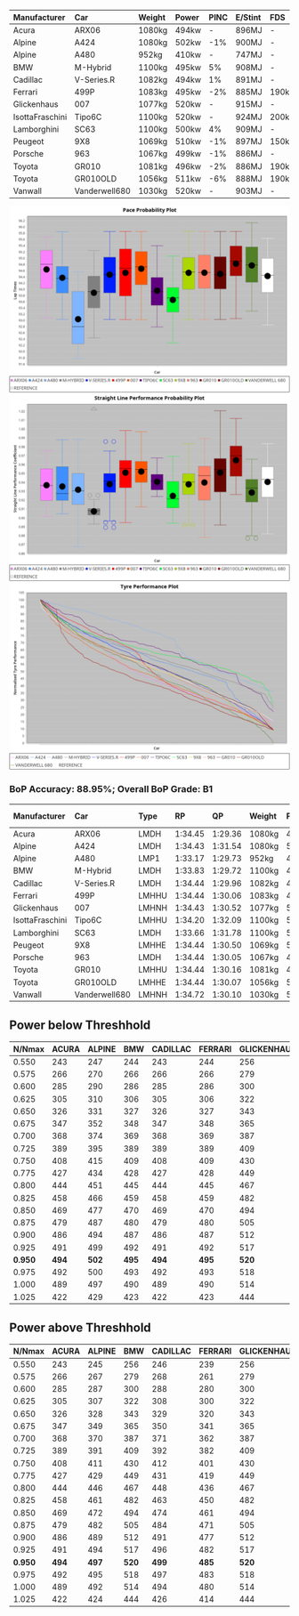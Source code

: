 |Manufacturer|Car|Weight|Power|PINC|E/Stint|FDS|
|:-|:-|:-|:-|:-|:-|:-|
|Acura|ARX06|1080kg|494kw|-|896MJ|-|
|Alpine|A424|1080kg|502kw|-1%|900MJ|-|
|Alpine|A480|952kg|410kw|-|747MJ|-|
|BMW|M-Hybrid|1100kg|495kw|5%|908MJ|-|
|Cadillac|V-Series.R|1082kg|494kw|1%|891MJ|-|
|Ferrari|499P|1083kg|495kw|-2%|885MJ|190kph|
|Glickenhaus|007|1077kg|520kw|-|915MJ|-|
|IsottaFraschini|Tipo6C|1100kg|520kw|-|924MJ|200kph|
|Lamborghini|SC63|1100kg|500kw|4%|909MJ|-|
|Peugeot|9X8|1069kg|510kw|-1%|897MJ|150kph|
|Porsche|963|1067kg|499kw|-1%|886MJ|-|
|Toyota|GR010|1081kg|496kw|-2%|886MJ|190kph|
|Toyota|GR010OLD|1056kg|511kw|-6%|888MJ|190kph|
|Vanwall|Vanderwell680|1030kg|520kw|-|903MJ|-|

![PACECHART](./IMG/AUTO.png)
![STRAIGHTLINEPERFORMANCECHART](./IMG/AUTO_sp.png)
![TYREPERFORMANCECHART](./IMG/AUTO_tw.png)

### BoP Accuracy: 88.95%; Overall BoP Grade: B1
|Manufacturer|Car|Type|RP|QP|Weight|Power¹|Threshhold|PINC|Power²|E/Stint|AVG Vmax|FDS|RDLC|L/Stint|BOP-Grade|ModelAccuracy|ModelPoints|Match%|
|:-|:-|:-|:-|:-|:-|:-|:-|:-|:-|:-|:-|:-|:-|:-|:-|:-|:-|:-|
|Acura|ARX06|LMDH|1:34.45|1:29.36|1080kg|494kw|210.0kph|-|494kw|896MJ|320.99kph|-|0.99|41|~A1|100.00%|995|96.69%|
|Alpine|A424|LMDH|1:34.43|1:31.54|1080kg|502kw|210.0kph|-1%|497kw|900MJ|321.07kph|-|0.98|41|+B1|80.53%|517|85.47%|
|Alpine|A480|LMP1|1:33.17|1:29.73|952kg|410kw|210.0kph|-|410kw|747MJ|319.06kph|-|0.97|38|-E1|56.35%|794|58.02%|
|BMW|M-Hybrid|LMDH|1:33.83|1:29.72|1100kg|495kw|210.0kph|5%|520kw|908MJ|318.02kph|-|0.98|41|-C1|96.62%|1656|79.80%|
|Cadillac|V-Series.R|LMDH|1:34.44|1:29.96|1082kg|494kw|210.0kph|1%|499kw|891MJ|320.95kph|-|0.99|41|+A2|90.68%|2081|90.59%|
|Ferrari|499P|LMHHU|1:34.44|1:30.06|1083kg|495kw|210.0kph|-2%|485kw|885MJ|322.81kph|190kph|1.01|41|~A1|94.63%|2574|99.23%|
|Glickenhaus|007|LMHNH|1:34.43|1:30.52|1077kg|520kw|0.0kph|-|520kw|915MJ|325.85kph|-|0.92|41|~A1|94.93%|1610|100.00%|
|IsottaFraschini|Tipo6C|LMHHU|1:34.20|1:32.09|1100kg|520kw|210.0kph|-|520kw|924MJ|322.97kph|200kph|1.01|41|+B1|66.67%|96|85.65%|
|Lamborghini|SC63|LMDH|1:33.66|1:31.78|1100kg|500kw|210.0kph|4%|520kw|909MJ|319.93kph|-|1.00|41|-C2|92.15%|399|72.39%|
|Peugeot|9X8|LMHHE|1:34.44|1:30.50|1069kg|510kw|210.0kph|-1%|505kw|897MJ|321.70kph|150kph|0.99|41|~A1|83.80%|2473|98.60%|
|Porsche|963|LMDH|1:34.44|1:30.05|1067kg|499kw|210.0kph|-1%|494kw|886MJ|322.09kph|-|1.00|41|~A1|95.67%|5902|100.00%|
|Toyota|GR010|LMHHU|1:34.44|1:30.16|1081kg|496kw|210.0kph|-2%|486kw|886MJ|322.97kph|190kph|1.01|41|~A1|91.69%|3310|97.74%|
|Toyota|GR010OLD|LMHHE|1:34.44|1:30.07|1056kg|511kw|210.0kph|-6%|480kw|888MJ|326.09kph|190kph|1.03|41|~A1|85.24%|1322|100.00%|
|Vanwall|Vanderwell680|LMHNH|1:34.72|1:30.10|1030kg|520kw|0.0kph|-|520kw|903MJ|322.75kph|-|1.01|41|+B2|93.72%|627|81.14%|

## Power below Threshhold
|N/Nmax|ACURA|ALPINE|BMW|CADILLAC|FERRARI|GLICKENHAUS|ISOTTAFRASCHINI|LAMBORGHINI|PEUGEOT|PORSCHE|TOYOTA|TOYOTA|VANWALL|​|RPM|A480|
|:-|:-|:-|:-|:-|:-|:-|:-|:-|:-|:-|:-|:-|:-|:-|:-|:-|
|0.550|243|247|244|243|244|256|256|246|251|246|244|252|256|​|--|-|
|0.575|266|270|266|266|266|279|279|269|274|268|267|275|279|​|--|-|
|0.600|285|290|286|285|286|300|300|289|295|288|287|295|300|​|--|-|
|0.625|305|310|306|305|306|322|322|309|316|308|307|316|322|​|--|-|
|0.650|326|331|327|326|327|343|343|330|337|329|327|337|343|​|--|-|
|0.675|347|352|348|347|348|365|365|351|358|350|348|359|365|​|--|-|
|0.700|368|374|369|368|369|387|387|372|380|371|369|380|387|​|--|-|
|0.725|389|395|389|389|389|409|409|393|401|392|390|402|409|​|--|-|
|0.750|408|415|409|408|409|430|430|413|422|412|410|422|430|​|--|-|
|0.775|427|434|428|427|428|449|449|432|441|431|429|441|449|​|5000|241|
|0.800|444|451|445|444|445|467|467|449|458|448|445|459|467|​|5500|284|
|0.825|458|466|459|458|459|482|482|464|473|463|460|474|482|​|6000|318|
|0.850|469|477|470|469|470|494|494|475|485|474|471|485|494|​|6500|359|
|0.875|479|487|480|479|480|505|505|485|495|484|481|496|505|​|7000|401|
|0.900|486|494|487|486|487|512|512|492|502|491|488|503|512|​|7500|411|
|0.925|491|499|492|491|492|517|517|497|507|496|493|508|517|​|8000|407|
|**0.950**|**494**|**502**|**495**|**494**|**495**|**520**|**520**|**500**|**510**|**499**|**496**|**511**|**520**|**​**|**8500**|**410**|
|0.975|492|500|493|492|493|518|518|498|508|497|494|509|518|​|9000|205|
|1.000|489|497|490|489|490|514|514|495|505|494|491|505|514|​|--|-|
|1.025|422|429|423|422|423|444|444|427|436|426|424|436|444|​|--|-|

## Power above Threshhold
|N/Nmax|ACURA|ALPINE|BMW|CADILLAC|FERRARI|GLICKENHAUS|ISOTTAFRASCHINI|LAMBORGHINI|PEUGEOT|PORSCHE|TOYOTA|TOYOTA|VANWALL|​|RPM|A480|
|:-|:-|:-|:-|:-|:-|:-|:-|:-|:-|:-|:-|:-|:-|:-|:-|:-|
|0.550|243|245|256|246|239|256|256|256|249|243|239|236|256|​|--|-|
|0.575|266|267|279|268|261|279|279|279|272|266|261|258|279|​|--|-|
|0.600|285|287|300|288|280|300|300|300|292|285|281|277|300|​|--|-|
|0.625|305|307|322|308|300|322|322|322|312|305|301|297|322|​|--|-|
|0.650|326|328|343|329|320|343|343|343|333|326|321|317|343|​|--|-|
|0.675|347|349|365|350|341|365|365|365|355|347|341|337|365|​|--|-|
|0.700|368|370|387|371|362|387|387|387|376|368|362|358|387|​|--|-|
|0.725|389|391|409|392|382|409|409|409|397|389|383|378|409|​|--|-|
|0.750|408|411|430|412|401|430|430|430|417|408|402|397|430|​|--|-|
|0.775|427|429|449|431|419|449|449|449|436|427|420|415|449|​|5000|241|
|0.800|444|446|467|448|436|467|467|467|454|444|436|431|467|​|5500|284|
|0.825|458|461|482|463|450|482|482|482|469|458|451|445|482|​|6000|318|
|0.850|469|472|494|474|461|494|494|494|480|469|462|456|494|​|6500|359|
|0.875|479|482|505|484|471|505|505|505|490|479|472|466|505|​|7000|401|
|0.900|486|489|512|491|477|512|512|512|497|486|478|472|512|​|7500|411|
|0.925|491|494|517|496|482|517|517|517|502|491|483|477|517|​|8000|407|
|**0.950**|**494**|**497**|**520**|**499**|**485**|**520**|**520**|**520**|**505**|**494**|**486**|**480**|**520**|**​**|**8500**|**410**|
|0.975|492|495|518|497|483|518|518|518|503|492|484|478|518|​|9000|205|
|1.000|489|492|514|494|480|514|514|514|500|489|481|475|514|​|--|-|
|1.025|422|424|444|426|414|444|444|444|431|422|415|410|444|​|--|-|
